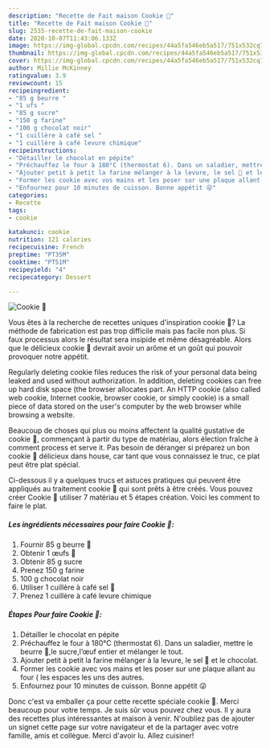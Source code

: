 ```yaml
---
description: "Recette de Fait maison Cookie 🍪"
title: "Recette de Fait maison Cookie 🍪"
slug: 2535-recette-de-fait-maison-cookie
date: 2020-10-07T11:43:06.133Z
image: https://img-global.cpcdn.com/recipes/44a5fa546eb5a517/751x532cq70/cookie-🍪-photo-principale-de-la-recette.jpg
thumbnail: https://img-global.cpcdn.com/recipes/44a5fa546eb5a517/751x532cq70/cookie-🍪-photo-principale-de-la-recette.jpg
cover: https://img-global.cpcdn.com/recipes/44a5fa546eb5a517/751x532cq70/cookie-🍪-photo-principale-de-la-recette.jpg
author: Millie McKinney
ratingvalue: 3.9
reviewcount: 15
recipeingredient:
- "85 g beurre "
- "1 ufs "
- "85 g sucre"
- "150 g farine"
- "100 g chocolat noir"
- "1 cuillère à café sel "
- "1 cuillère à café levure chimique"
recipeinstructions:
- "Détailler le chocolat en pépite"
- "Préchauffez le four à 180°C (thermostat 6). Dans un saladier, mettre le beurre 🧈,le sucre,l’œuf entier et mélanger le tout."
- "Ajouter petit à petit la farine mélanger à la levure, le sel 🧂 et le chocolat."
- "Former les cookie avec vos mains et les poser sur une plaque allant au four ( les espaces les uns des autres."
- "Enfournez pour 10 minutes de cuisson. Bonne appétit 😜"
categories:
- Recette
tags:
- cookie

katakunci: cookie 
nutrition: 121 calories
recipecuisine: French
preptime: "PT35M"
cooktime: "PT51M"
recipeyield: "4"
recipecategory: Dessert

---
```



![Cookie 🍪](https://img-global.cpcdn.com/recipes/44a5fa546eb5a517/751x532cq70/cookie-🍪-photo-principale-de-la-recette.jpg)

Vous êtes à la recherche de recettes uniques d'inspiration cookie 🍪? La méthode de fabrication est pas trop difficile mais pas facile non plus. Si faux processus alors le résultat sera insipide et même désagréable. Alors que le délicieux cookie 🍪 devrait avoir un arôme et un goût qui pouvoir provoquer notre appétit.

Regularly deleting cookie files reduces the risk of your personal data being leaked and used without authorization. In addition, deleting cookies can free up hard disk space (the browser allocates part. An HTTP cookie (also called web cookie, Internet cookie, browser cookie, or simply cookie) is a small piece of data stored on the user&#39;s computer by the web browser while browsing a website.

Beaucoup de choses qui plus ou moins affectent la qualité gustative de cookie 🍪, commençant à partir du type de matériau, alors élection fraîche à comment process et serve it. Pas besoin de déranger si préparez un bon cookie 🍪 délicieux dans house, car tant que vous connaissez le truc, ce plat peut être plat spécial.


Ci-dessous il y a quelques trucs et astuces pratiques qui peuvent être appliqués au traitement cookie 🍪 qui sont prêts à être créés. Vous pouvez créer Cookie 🍪 utiliser 7 matériau et 5 étapes création. Voici les comment to faire le plat.

<!--inarticleads1-->

##### Les ingrédients nécessaires pour faire Cookie 🍪:

1. Fournir 85 g beurre 🧈
1. Obtenir 1 œufs 🥚
1. Obtenir 85 g sucre
1. Prenez 150 g farine
1.  100 g chocolat noir
1. Utiliser 1 cuillère à café sel 🧂
1. Prenez 1 cuillère à café levure chimique




<!--inarticleads2-->

##### Étapes Pour faire Cookie 🍪:

1. Détailler le chocolat en pépite
1. Préchauffez le four à 180°C (thermostat 6). Dans un saladier, mettre le beurre 🧈,le sucre,l’œuf entier et mélanger le tout.
1. Ajouter petit à petit la farine mélanger à la levure, le sel 🧂 et le chocolat.
1. Former les cookie avec vos mains et les poser sur une plaque allant au four ( les espaces les uns des autres.
1. Enfournez pour 10 minutes de cuisson. Bonne appétit 😜





Donc c'est va emballer ça pour cette recette spéciale cookie 🍪. Merci beaucoup pour votre temps. Je suis sûr vous pouvez chez vous. Il y aura des recettes plus  intéressantes at maison à venir. N'oubliez pas de ajouter un signet cette page sur votre navigateur et de la partager avec votre famille, amis et collègue. Merci d'avoir lu. Allez cuisiner!
